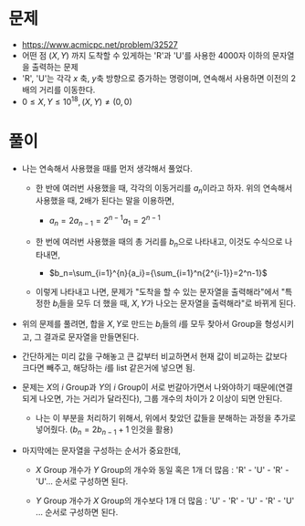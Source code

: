 # 문제
- https://www.acmicpc.net/problem/32527
- 어떤 점 $(X,Y)$ 까지 도착할 수 있게하는 'R'과 'U'를 사용한 4000자 이하의 문자열을 출력하는 문제
- 'R', 'U'는 각각 $x$ 축, $y$축 방향으로 증가하는 명령이며, 연속해서 사용하면 이전의 2배의 거리를 이동한다.
- $0\leq{X,Y}\leq 10^{18}, (X,Y)\neq(0,0)$

# 풀이
- 나는 연속해서 사용했을 때를 먼저 생각해서 풀었다.

    - 한 반에 여러번 사용했을 때, 각각의 이동거리를 $a_n$이라고 하자. 위의 연속해서 사용했을 때, 2배가 된다는 말을 이용하면,

        - $a_n = 2{a_{n-1}} = 2^{n-1}a_1 = 2^{n-1}$

    - 한 번에 여러번 사용했을 때의 총 거리를 $b_n$으로 나타내고, 이것도 수식으로 나타내면,

        - $b_n=\sum_{i=1}^{n}{a_i}={\sum_{i=1}^n{2^{i-1}}=2^n-1}$

    - 이렇게 나타내고 나면, 문제가 "도착을 할 수 있는 문자열을 출력해라"에서 "특정한 $b_i$들을 모두 더 했을 때, $X,Y$가 나오는 문자열을 출력해라"로 바뀌게 된다.

- 위의 문제를 풀려면, 합을 $X,Y$로 만드는 $b_i$들의 $i$를 모두 찾아서 Group을 형성시키고, 그 결과로 문자열을 만들면된다.

- 간단하게는 미리 값을 구해놓고 큰 값부터 비교하면서 현재 값이 비교하는 값보다 크다면 빼주고, 해당하는 $i$를 list 같은거에 넣으면 됨. 

- 문제는 $X$의 $i$ Group과 $Y$의 $i$ Group이 서로 번갈아가면서 나와야하기 때문에(연결되게 나오면, 가는 거리가 달라진다), 그룹 개수의 차이가 2 이상이 되면 안된다.
    
    - 나는 이 부분을 처리하기 위해서, 위에서 찾았던 값들을 분해하는 과정을 추가로 넣어줬다. ($b_n=2b_{n-1}+1$ 인것을 활용)

- 마지막에는 문자열을 구성하는 순서가 중요한데, 

    - $X$ Group 개수가 $Y$ Group의 개수와 동일 혹은 1개 더 많음 : 'R' - 'U' - 'R' - 'U'... 순서로 구성하면 된다.

    - $Y$ Group 개수가 $X$ Group의 개수보다 1개 더 많음 : 'U' - 'R' - 'U' - 'R' - 'U' ... 순서로 구성하면 된다.